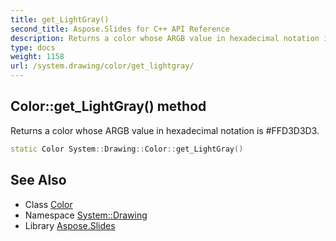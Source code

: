 ```yaml
---
title: get_LightGray()
second_title: Aspose.Slides for C++ API Reference
description: Returns a color whose ARGB value in hexadecimal notation is #FFD3D3D3.
type: docs
weight: 1158
url: /system.drawing/color/get_lightgray/
---
```

## Color::get_LightGray() method


Returns a color whose ARGB value in hexadecimal notation is #FFD3D3D3.

```cpp
static Color System::Drawing::Color::get_LightGray()
```

## See Also

* Class [Color](../)
* Namespace [System::Drawing](../../)
* Library [Aspose.Slides](../../../)